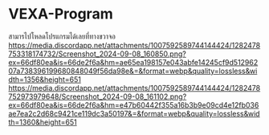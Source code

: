 # VEXA-Program
สามารไปโหลดโปรแกรมได้เลยที่ทางขวาจอ 
https://media.discordapp.net/attachments/1007592589744144424/1282478753318174732/Screenshot_2024-09-08_160850.png?ex=66df80ea&is=66de2f6a&hm=ae65ea198157e043abfe14245cf9d51296207a738396199680848049f56da98e&=&format=webp&quality=lossless&width=1356&height=651
https://media.discordapp.net/attachments/1007592589744144424/1282478752973979648/Screenshot_2024-09-08_161102.png?ex=66df80ea&is=66de2f6a&hm=e47b60442f355a16b3b9e09cd4e12fb036ae7ea2c2d68c9421ce119dc3a50197&=&format=webp&quality=lossless&width=1360&height=651
